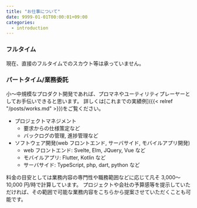 ```yaml
---
title: "お仕事について"
date: 9999-01-01T00:00:01+09:00
categories:
  - introduction
---
```


<!--more-->

### フルタイム

現在、直接のフルタイムでのスカウト等は承っていません。

### パートタイム/業務委託

小〜中規模なプロダクト開発であれば、プロマネやユーティリティプレーヤーとしてお手伝いできると思います。
詳しくは[これまでの実績例]({{< relref "/posts/works.md" >}})をご覧ください。

- プロジェクトマネジメント
  - 要求からの仕様策定など
  - バックログの管理, 進捗管理など
- ソフトウェア開発(web フロントエンド, サーバサイド, モバイルアプリ開発)
  - web フロントエンド: Svelte, Elm, JQuery, Vue など
  - モバイルアプリ: Flutter, Kotlin など
  - サーバサイド: TypeScript, php, dart, python など

料金の目安としては業務内容の専門性や職務範囲などに応じて凡そ 3,000〜10,000 円/時で計算しています。
プロジェクトや会社の予算感等を提示していただければ、その範囲で可能な業務内容をこちらから提案させていただくことも可能です。
